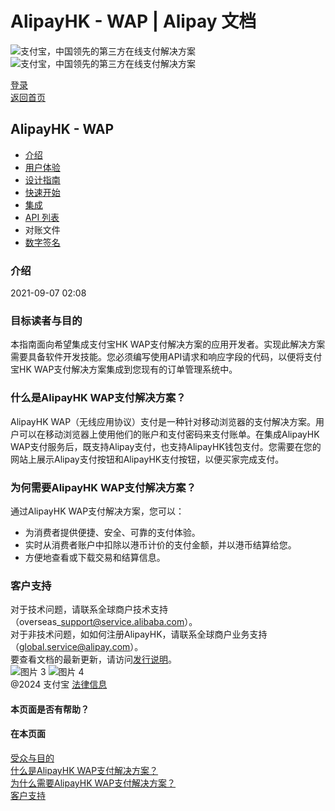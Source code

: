 # AlipayHK - WAP | Alipay 文档
![支付宝，中国领先的第三方在线支付解决方案](https://ac.alipay.com/storage/2024/3/26/d66c43c0-440d-4c97-9976-f2028a2c8c5e.svg)![支付宝，中国领先的第三方在线支付解决方案](https://ac.alipay.com/storage/2024/3/26/a48bd336-aea0-4f16-bf83-616eacbb4434.svg)

[登录](https://global.alipay.com/ilogin/account_login.htm?goto=https%3A%2F%2Fglobal.alipay.com%2Fdocs%2Fac%2Fwap_hk%2Fintro)  
[返回首页](../../)

## AlipayHK - WAP
- [介绍](/docs/ac/wap_hk/intro)
- [用户体验](/docs/ac/wap_hk/ux)
- [设计指南](/docs/ac/wap_hk/dg)
- [快速开始](/docs/ac/wap_hk/start)
- [集成](/docs/ac/wap_hk/integration)
- [API 列表](/docs/ac/wap_hk/api)
- 对账文件
- [数字签名](/docs/ac/wap_hk/ds)

### 介绍
2021-09-07 02:08
### 目标读者与目的  
本指南面向希望集成支付宝HK WAP支付解决方案的应用开发者。实现此解决方案需要具备软件开发技能。您必须编写使用API请求和响应字段的代码，以便将支付宝HK WAP支付解决方案集成到您现有的订单管理系统中。
### 什么是AlipayHK WAP支付解决方案？
AlipayHK WAP（无线应用协议）支付是一种针对移动浏览器的支付解决方案。用户可以在移动浏览器上使用他们的账户和支付密码来支付账单。在集成AlipayHK WAP支付服务后，既支持Alipay支付，也支持AlipayHK钱包支付。您需要在您的网站上展示Alipay支付按钮和AlipayHK支付按钮，以便买家完成支付。
### 为何需要AlipayHK WAP支付解决方案？
通过AlipayHK WAP支付解决方案，您可以：

*   为消费者提供便捷、安全、可靠的支付体验。
*   实时从消费者账户中扣除以港币计价的支付金额，并以港币结算给您。
*   方便地查看或下载交易和结算信息。
### 客户支持  
对于技术问题，请联系全球商户技术支持（overseas\_support@service.alibaba.com）。  
对于非技术问题，如如何注册AlipayHK，请联系全球商户业务支持（global.service@alipay.com）。  
要查看文档的最新更新，请访问[发行说明](https://global.alipay.com/docs/releasenotes)。  
![图片 3](https://ac.alipay.com/storage/2021/5/20/19b2c126-9442-4f16-8f20-e539b1db482a.png) ![图片 4](https://ac.alipay.com/storage/2021/5/20/e9f3f154-dbf0-455f-89f0-b3d4e0c14481.png)  
@2024 支付宝 [法律信息](https://global.alipay.com/docs/ac/platform/membership)  

#### 本页面是否有帮助？  

#### 在本页面  
[受众与目的](#1bd53467 "受众与目的")  
[什么是AlipayHK WAP支付解决方案？](#897eda6c "什么是AlipayHK WAP支付解决方案？")  
[为什么需要AlipayHK WAP支付解决方案？](#66c1d6da "为什么需要AlipayHK WAP支付解决方案？")  
[客户支持](#45db51f9 "客户支持")